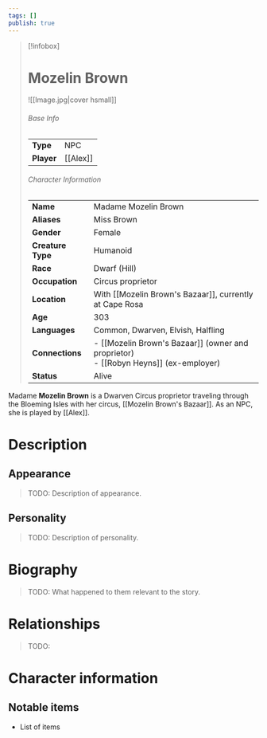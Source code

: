 ```yaml
---
tags: []
publish: true
---
```

> [!infobox]  
> # Mozelin Brown 
> ![[Image.jpg|cover hsmall]]  
> ###### Base Info
> | | |  
> |---|---|  
> | **Type** | NPC |
> | **Player** | [[Alex]] |
> ###### Character Information  
> | | |  
> |---|---|  
> | **Name** | Madame Mozelin Brown |
> | **Aliases** | Miss Brown |
> | **Gender** | Female | 
> | **Creature Type** | Humanoid |
> | **Race** | Dwarf (Hill) |  
> | **Occupation** | Circus proprietor |  
> | **Location** | With [[Mozelin Brown's Bazaar]], currently at Cape Rosa |
> | **Age** | 303|
> | **Languages** | Common, Dwarven, Elvish, Halfling |
> | **Connections** | - [[Mozelin Brown's Bazaar]] (owner and proprietor)<br>- [[Robyn Heyns]] (ex-employer) |
> | **Status** | Alive |

Madame **Mozelin Brown** is a Dwarven Circus proprietor traveling through the Bloeming Isles with her circus, [[Mozelin Brown's Bazaar]]. As an NPC, she is played by [[Alex]].
# Description
## Appearance
> TODO: Description of appearance.
## Personality
> TODO: Description of personality.
# Biography
> TODO: What happened to them relevant to the story.
# Relationships
> TODO: 
# Character information
## Notable items
- List of items